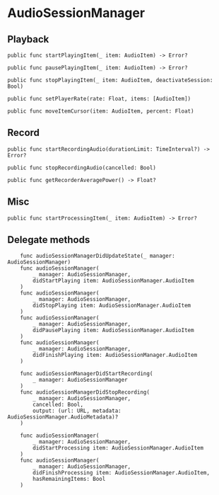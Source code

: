 # AudioSessionManager

## Playback

`public func startPlayingItem(_ item: AudioItem) -> Error?`

`public func pausePlayingItem(_ item: AudioItem) -> Error?`

`public func stopPlayingItem(_ item: AudioItem, deactivateSession: Bool)`

`public func setPlayerRate(rate: Float, items: [AudioItem])`

`public func moveItemCursor(item: AudioItem, percent: Float)`


## Record

`public func startRecordingAudio(durationLimit: TimeInterval?) -> Error?`

`public func stopRecordingAudio(cancelled: Bool)`

`public func getRecorderAveragePower() -> Float?`


## Misc

`public func startProcessingItem(_ item: AudioItem) -> Error?`


## Delegate methods

```
    func audioSessionManagerDidUpdateState(_ manager: AudioSessionManager)
    func audioSessionManager(
        _ manager: AudioSessionManager,
        didStartPlaying item: AudioSessionManager.AudioItem
    )
    func audioSessionManager(
        _ manager: AudioSessionManager,
        didStopPlaying item: AudioSessionManager.AudioItem
    )
    func audioSessionManager(
        _ manager: AudioSessionManager,
        didPausePlaying item: AudioSessionManager.AudioItem
    )
    func audioSessionManager(
        _ manager: AudioSessionManager,
        didFinishPlaying item: AudioSessionManager.AudioItem
    )

    func audioSessionManagerDidStartRecording(
        _ manager: AudioSessionManager
    )
    func audioSessionManagerDidStopRecording(
        _ manager: AudioSessionManager,
        cancelled: Bool,
        output: (url: URL, metadata: AudioSessionManager.AudioMetadata)?
    )

    func audioSessionManager(
        _ manager: AudioSessionManager,
        didStartProcessing item: AudioSessionManager.AudioItem
    )
    func audioSessionManager(
        _ manager: AudioSessionManager,
        didFinishProcessing item: AudioSessionManager.AudioItem,
        hasRemainingItems: Bool
    )
```
